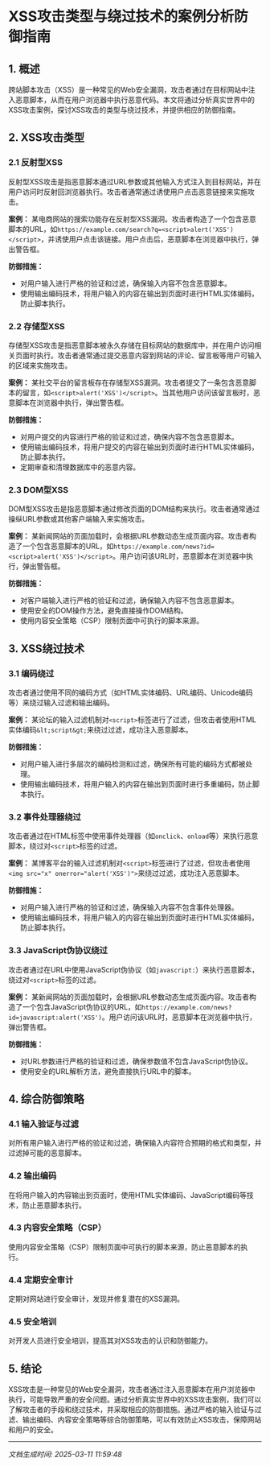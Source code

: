 # XSS攻击类型与绕过技术的案例分析防御指南

## 1. 概述

跨站脚本攻击（XSS）是一种常见的Web安全漏洞，攻击者通过在目标网站中注入恶意脚本，从而在用户浏览器中执行恶意代码。本文将通过分析真实世界中的XSS攻击案例，探讨XSS攻击的类型与绕过技术，并提供相应的防御指南。

## 2. XSS攻击类型

### 2.1 反射型XSS

反射型XSS攻击是指恶意脚本通过URL参数或其他输入方式注入到目标网站，并在用户访问时反射回浏览器执行。攻击者通常通过诱使用户点击恶意链接来实施攻击。

**案例：**
某电商网站的搜索功能存在反射型XSS漏洞。攻击者构造了一个包含恶意脚本的URL，如`https://example.com/search?q=<script>alert('XSS')</script>`，并诱使用户点击该链接。用户点击后，恶意脚本在浏览器中执行，弹出警告框。

**防御措施：**
- 对用户输入进行严格的验证和过滤，确保输入内容不包含恶意脚本。
- 使用输出编码技术，将用户输入的内容在输出到页面时进行HTML实体编码，防止脚本执行。

### 2.2 存储型XSS

存储型XSS攻击是指恶意脚本被永久存储在目标网站的数据库中，并在用户访问相关页面时执行。攻击者通常通过提交恶意内容到网站的评论、留言板等用户可输入的区域来实施攻击。

**案例：**
某社交平台的留言板存在存储型XSS漏洞。攻击者提交了一条包含恶意脚本的留言，如`<script>alert('XSS')</script>`。当其他用户访问该留言板时，恶意脚本在浏览器中执行，弹出警告框。

**防御措施：**
- 对用户提交的内容进行严格的验证和过滤，确保内容不包含恶意脚本。
- 使用输出编码技术，将用户提交的内容在输出到页面时进行HTML实体编码，防止脚本执行。
- 定期审查和清理数据库中的恶意内容。

### 2.3 DOM型XSS

DOM型XSS攻击是指恶意脚本通过修改页面的DOM结构来执行。攻击者通常通过操纵URL参数或其他客户端输入来实施攻击。

**案例：**
某新闻网站的页面加载时，会根据URL参数动态生成页面内容。攻击者构造了一个包含恶意脚本的URL，如`https://example.com/news?id=<script>alert('XSS')</script>`。用户访问该URL时，恶意脚本在浏览器中执行，弹出警告框。

**防御措施：**
- 对客户端输入进行严格的验证和过滤，确保输入内容不包含恶意脚本。
- 使用安全的DOM操作方法，避免直接操作DOM结构。
- 使用内容安全策略（CSP）限制页面中可执行的脚本来源。

## 3. XSS绕过技术

### 3.1 编码绕过

攻击者通过使用不同的编码方式（如HTML实体编码、URL编码、Unicode编码等）来绕过输入过滤和输出编码。

**案例：**
某论坛的输入过滤机制对`<script>`标签进行了过滤，但攻击者使用HTML实体编码`&lt;script&gt;`来绕过过滤，成功注入恶意脚本。

**防御措施：**
- 对用户输入进行多层次的编码检测和过滤，确保所有可能的编码方式都被处理。
- 使用输出编码技术，将用户输入的内容在输出到页面时进行多重编码，防止脚本执行。

### 3.2 事件处理器绕过

攻击者通过在HTML标签中使用事件处理器（如`onclick`、`onload`等）来执行恶意脚本，绕过对`<script>`标签的过滤。

**案例：**
某博客平台的输入过滤机制对`<script>`标签进行了过滤，但攻击者使用`<img src="x" onerror="alert('XSS')">`来绕过过滤，成功注入恶意脚本。

**防御措施：**
- 对用户输入进行严格的验证和过滤，确保输入内容不包含事件处理器。
- 使用输出编码技术，将用户输入的内容在输出到页面时进行HTML实体编码，防止脚本执行。

### 3.3 JavaScript伪协议绕过

攻击者通过在URL中使用JavaScript伪协议（如`javascript:`）来执行恶意脚本，绕过对`<script>`标签的过滤。

**案例：**
某新闻网站的页面加载时，会根据URL参数动态生成页面内容。攻击者构造了一个包含JavaScript伪协议的URL，如`https://example.com/news?id=javascript:alert('XSS')`。用户访问该URL时，恶意脚本在浏览器中执行，弹出警告框。

**防御措施：**
- 对URL参数进行严格的验证和过滤，确保参数值不包含JavaScript伪协议。
- 使用安全的URL解析方法，避免直接执行URL中的脚本。

## 4. 综合防御策略

### 4.1 输入验证与过滤

对所有用户输入进行严格的验证和过滤，确保输入内容符合预期的格式和类型，并过滤掉可能的恶意脚本。

### 4.2 输出编码

在将用户输入的内容输出到页面时，使用HTML实体编码、JavaScript编码等技术，防止恶意脚本执行。

### 4.3 内容安全策略（CSP）

使用内容安全策略（CSP）限制页面中可执行的脚本来源，防止恶意脚本的执行。

### 4.4 定期安全审计

定期对网站进行安全审计，发现并修复潜在的XSS漏洞。

### 4.5 安全培训

对开发人员进行安全培训，提高其对XSS攻击的认识和防御能力。

## 5. 结论

XSS攻击是一种常见的Web安全漏洞，攻击者通过注入恶意脚本在用户浏览器中执行，可能导致严重的安全问题。通过分析真实世界中的XSS攻击案例，我们可以了解攻击者的手段和绕过技术，并采取相应的防御措施。通过严格的输入验证与过滤、输出编码、内容安全策略等综合防御策略，可以有效防止XSS攻击，保障网站和用户的安全。

---

*文档生成时间: 2025-03-11 11:59:48*
